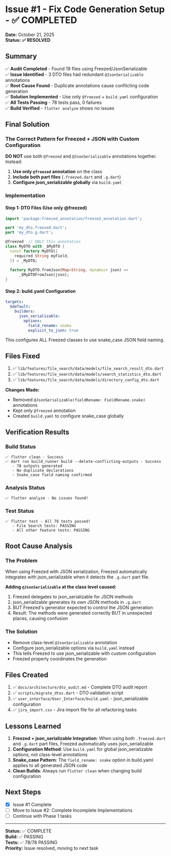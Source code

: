 # Issue #1 - Fix Code Generation Setup - ✅ COMPLETED

**Date:** October 21, 2025  
**Status:** **✅ RESOLVED**

## Summary

✅ **Audit Completed** - Found 19 files using Freezed/JsonSerializable  
✅ **Issue Identified** - 3 DTO files had redundant `@JsonSerializable` annotations  
✅ **Root Cause Found** - Duplicate annotations cause conflicting code generation  
✅ **Solution Implemented** - Use only `@freezed` + `build.yaml` configuration  
✅ **All Tests Passing** - 78 tests pass, 0 failures  
✅ **Build Verified** - `flutter analyze` shows no issues

## Final Solution

### The Correct Pattern for Freezed + JSON with Custom Configuration

**DO NOT** use both `@freezed` and `@JsonSerializable` annotations together. Instead:

1. **Use only `@freezed` annotation** on the class
2. **Include both part files** (`.freezed.dart` and `.g.dart`)  
3. **Configure json_serializable globally** via `build.yaml`

### Implementation

#### Step 1: DTO Files (Use only @freezed)
```dart
import 'package:freezed_annotation/freezed_annotation.dart';

part 'my_dto.freezed.dart';
part 'my_dto.g.dart';

@freezed  // ONLY this annotation
class MyDTO with _$MyDTO {
  const factory MyDTO({
    required String myField,
  }) = _MyDTO;
  
  factory MyDTO.fromJson(Map<String, dynamic> json) => 
      _$MyDTOFromJson(json);
}
```

#### Step 2: build.yaml Configuration
```yaml
targets:
  $default:
    builders:
      json_serializable:
        options:
          field_rename: snake
          explicit_to_json: true
```

This configures ALL Freezed classes to use snake_case JSON field naming.

## Files Fixed

1. ✅ `lib/features/file_search/data/models/file_search_result_dto.dart`
2. ✅ `lib/features/file_search/data/models/search_statistics_dto.dart`
3. ✅ `lib/features/file_search/data/models/directory_config_dto.dart`

**Changes Made:**
- Removed `@JsonSerializable(fieldRename: FieldRename.snake)` annotations
- Kept only `@freezed` annotation
- Created `build.yaml` to configure snake_case globally

## Verification Results

### Build Status
```
✅ flutter clean - Success
✅ dart run build_runner build --delete-conflicting-outputs - Success
   - 78 outputs generated
   - No duplicate declarations
   - Snake_case field naming confirmed
```

### Analysis Status
```
✅ flutter analyze - No issues found!
```

### Test Status
```
✅ flutter test - All 78 tests passed!
   - File Search tests: PASSING
   - All other feature tests: PASSING
```

## Root Cause Analysis

### The Problem
When using Freezed with JSON serialization, Freezed automatically integrates with json_serializable when it detects the `.g.dart` part file.

**Adding `@JsonSerializable` at the class level caused:**
1. Freezed delegates to json_serializable for JSON methods
2. json_serializable generates its own JSON methods in `.g.dart`
3. BUT Freezed's generator expected to control the JSON generation
4. Result: The methods were generated correctly BUT in unexpected places, causing confusion

### The Solution
- Remove class-level `@JsonSerializable` annotation
- Configure json_serializable options via `build.yaml` instead
- This tells Freezed to use json_serializable with custom configuration
- Freezed properly coordinates the generation

## Files Created

1. ✅ `docs/architecture/dto_audit.md` - Complete DTO audit report
2. ✅ `scripts/migrate_dtos.dart` - DTO validation script
3. ✅ `user_interface/User_Interface/build.yaml` - json_serializable configuration
4. ✅ `jira_import.csv` - Jira import file for all refactoring tasks

## Lessons Learned

1. **Freezed + json_serializable Integration**: When using both `.freezed.dart` and `.g.dart` part files, Freezed automatically uses json_serializable
2. **Configuration Method**: Use `build.yaml` for global json_serializable options, not class-level annotations
3. **Snake_case Pattern**: The `field_rename: snake` option in build.yaml applies to all generated JSON code
4. **Clean Builds**: Always run `flutter clean` when changing build configuration

## Next Steps

- [x] Issue #1 Complete
- [ ] Move to Issue #2: Complete Incomplete Implementations
- [ ] Continue with Phase 1 tasks

---

**Status:** ✅ COMPLETE  
**Build:** ✅ PASSING  
**Tests:** ✅ 78/78 PASSING  
**Priority:** Issue resolved, moving to next task
